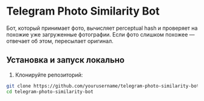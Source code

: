 # Telegram Photo Similarity Bot

Бот, который принимает фото, вычисляет perceptual hash и проверяет на похожие уже загруженные фотографии. Если фото слишком похожее — отвечает об этом, пересылает оригинал.

## Установка и запуск локально

1. Клонируйте репозиторий:

```bash
git clone https://github.com/yourusername/telegram-photo-similarity-bot.git
cd telegram-photo-similarity-bot
